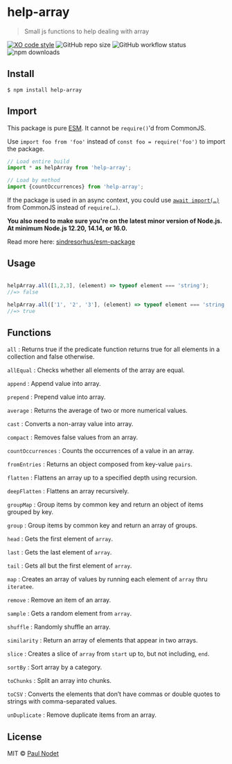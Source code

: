 # help-array
> Small js functions to help dealing with array

[![XO code style](https://img.shields.io/badge/code_style-XO-5ed9c7.svg)](https://github.com/xojs/xo)
![GitHub repo size](https://img.shields.io/github/repo-size/pnxdxt/help-array)
![GitHub workflow status](https://img.shields.io/github/workflow/status/pnxdxt/help-array/CI)
![npm downloads](https://img.shields.io/npm/dt/help-array)
## Install
```
$ npm install help-array
```
## Import

This package is pure [ESM](https://developer.mozilla.org/en-US/docs/Web/JavaScript/Guide/Modules). It cannot be `require()`'d from CommonJS.

Use `import foo from 'foo'` instead of `const foo = require('foo')` to import the package.

```js
// Load entire build
import * as helpArray from 'help-array';

// Load by method
import {countOccurrences} from 'help-array';
```
If the package is used in an async context, you could use [`await import(…)`](https://developer.mozilla.org/en-US/docs/Web/JavaScript/Reference/Statements/import#dynamic_imports) from CommonJS instead of `require(…)`.

**You also need to make sure you're on the latest minor version of Node.js. At minimum Node.js 12.20, 14.14, or 16.0.**

Read more here: [sindresorhus/esm-package](https://gist.github.com/sindresorhus/a39789f98801d908bbc7ff3ecc99d99c)

## Usage

```js

helpArray.all([1,2,3], (element) => typeof element === 'string');
//=> false

helpArray.all(['1', '2', '3'], (element) => typeof element === 'string');
//=> true
```

## Functions

`all` : Returns true if the predicate function returns true for all elements in a collection and false otherwise.

`allEqual` : Checks whether all elements of the array are equal.

`append` : Append value into array.

`prepend` : Prepend value into array.

`average` : Returns the average of two or more numerical values.

`cast` : Converts a non-array value into array.

`compact` : Removes false values from an array.

`countOccurrences` : Counts the occurrences of a value in an array.

`fromEntries` : Returns an object composed from key-value `pairs`.

`flatten` : Flattens an array up to a specified depth using recursion.

`deepFlatten` : Flattens an array recursively.

`groupMap` : Group items by common key and return an object of items grouped by key.

`group` : Group items by common key and return an array of groups.

`head` : Gets the first element of `array`.

`last` : Gets the last element of `array`.

`tail` : Gets all but the first element of `array`.

`map` : Creates an array of values by running each element of `array` thru `iteratee`.

`remove` : Remove an item of an array.

`sample` : Gets a random element from `array`.

`shuffle` : Randomly shuffle an array.

`similarity` : Return an array of elements that appear in two arrays.

`slice` : Creates a slice of `array` from `start` up to, but not including, `end`.

`sortBy` : Sort array by a category.

`toChunks` : Split an array into chunks.

`toCSV` : Converts the elements that don’t have commas or double quotes to strings with comma-separated values.

`unDuplicate` : Remove duplicate items from an array.

## License
MIT © [Paul Nodet](https://pnodet.com)
